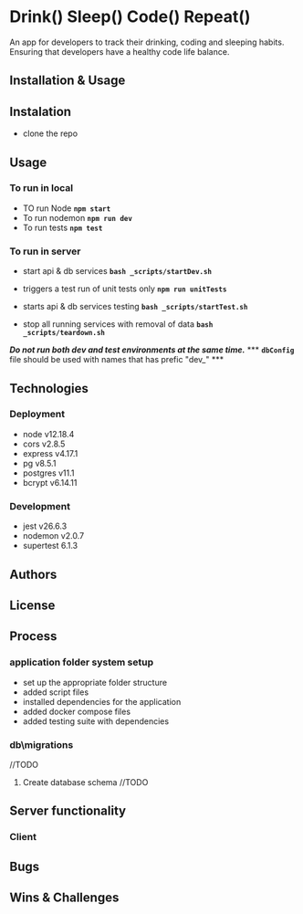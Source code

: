 # Drink() Sleep() Code() Repeat()
An app for developers to track their drinking, coding and sleeping habits. Ensuring that developers have a healthy code life balance. 

## Installation & Usage 
## Instalation 
+ clone the repo 

## Usage
### To run in local
+ TO run Node
**`npm start`**
+ To run nodemon
**`npm run dev`**
+ To run tests
**`npm test`**


### To run in server
+  start api & db services
**`bash _scripts/startDev.sh`**
 
+ triggers a test run of unit tests only
**`npm run unitTests`** 
  
+ starts api & db services testing
**`bash _scripts/startTest.sh`**

+ stop all running services with removal of data
**`bash _scripts/teardown.sh`**


***Do not run both dev and test environments at the same time.***
*** **`dbConfig`** file should be used with names that has prefic "dev_" ***

## Technologies
### Deployment

+ node v12.18.4
+ cors v2.8.5
+ express v4.17.1
+ pg v8.5.1
+ postgres v11.1
+ bcrypt v6.14.11

### Development
+ jest v26.6.3
+ nodemon v2.0.7
+ supertest 6.1.3


## Authors

## License 

## Process 
### application folder system setup
+ set up the appropriate folder structure
+ added script files 
+ installed dependencies for the application
+ added docker compose files
+ added testing suite with dependencies

### db\migrations 
//TODO
1. Create database schema
//TODO


## Server functionality


### Client 




## Bugs
 

## Wins & Challenges

